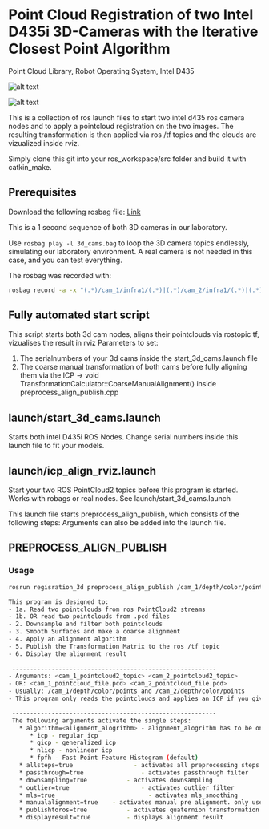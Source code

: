 # Point Cloud Registration of two Intel D435i 3D-Cameras with the Iterative Closest Point Algorithm 
Point Cloud Library, Robot Operating System, Intel D435

![alt text](https://repository-images.githubusercontent.com/215542871/3e9e6c00-24e2-11ea-9a2c-60b583b701e3)

![alt text](https://i.ibb.co/W3w2vqp/4000-3000-max.jpg)

This is a collection of ros launch files to start two intel d435 ros camera nodes and to apply a pointcloud registration
on the two images. The resulting transformation is then applied via ros /tf topics and the clouds are vizualized inside rviz.

Simply clone this git into your ros_workspace/src folder and build it with catkin_make.

## Prerequisites
Download the following rosbag file: [Link](https://drive.google.com/file/d/1eIEW_tNSs0p7Sgny7x9dS-HAtSRvAcDm/view?usp=sharing)

This is a 1 second sequence of both 3D cameras in our laboratory.

Use `rosbag play -l 3d_cams.bag` to loop the 3D camera topics endlessly, simulating our laboratory environment.
A real camera is not needed in this case, and you can test everything.

The rosbag was recorded with:
```sh
rosbag record -a -x "(.*)/cam_1/infra1/(.*)|(.*)/cam_2/infra1/(.*)|(.*)/cam_1/infra2/(.*)|(.*)/cam_2/infra2/(.*)|(.*)/cam_1/color/(.*)|(.*)/cam_2/color/(.*)|(.*)/cam_1/depth/image_rect_raw(.*)|(.*)/cam_2/depth/image_rect_raw/(.*)" --duration=1 -O 3d_cams.bag
```

## Fully automated start script
This script starts both 3d cam nodes, aligns their pointclouds via rostopic tf, vizualises the result in rviz
Parameters to set:
1. The serialnumbers of your 3d cams inside the start_3d_cams.launch file
2. The coarse manual transformation of both cams before fully aligning them via the ICP -> void TransformationCalculator::CoarseManualAlignment() inside preprocess_align_publish.cpp

## launch/start_3d_cams.launch
Starts both intel D435i ROS Nodes. Change serial numbers inside this launch file to fit your models.

## launch/icp_align_rviz.launch
Start your two ROS PointCloud2 topics before this program is started. Works with robags or real nodes. See launch/start_3d_cams.launch

This launch file starts preprocess_align_publish, which consists of the following steps:
Arguments can also be added into the launch file.

## PREPROCESS_ALIGN_PUBLISH 
### Usage
```sh
rosrun regisration_3d preprocess_align_publish /cam_1/depth/color/points /cam_2/depth/color/points manualalignment=true passthrough=true downsampling=true outlier=true displayresult=true mls=true algorithm=gicp publishtoros=true

This program is designed to:
- 1a. Read two pointclouds from ros PointCloud2 streams
- 1b. OR read two pointclouds from .pcd files
- 2. Downsample and filter both pointclouds
- 3. Smooth Surfaces and make a coarse alignment
- 4. Apply an alignment algorithm
- 5. Publish the Transformation Matrix to the ros /tf topic
- 6. Display the alignment result
   
 ---------------------------------------------------------
- Arguments: <cam_1_pointcloud2_topic> <cam_2_pointcloud2_topic>
- OR: <cam_1_pointcloud_file.pcd> <cam_2_pointcloud_file.pcd>
- Usually: /cam_1/depth/color/points and /cam_2/depth/color/points
- This program only reads the pointclouds and applies an ICP if you give no arguments but the topics or files

 ---------------------------------------------------------
 The following arguments activate the single steps:
   * algorithm=<alignment_alogrithm> - alignment_alogrithm has to be on of the following:
      * icp - regular icp
      * gicp - generalized icp
      * nlicp - nonlinear icp
      * fpfh - Fast Point Feature Histogram (default)
   * allsteps=true 				   - activates all preprocessing steps
   * passthrough=true				 - activates passthrough filter
   * downsampling=true			 - activates downsampling
   * outlier=true				     - activates outlier filter
   * mls=true					       - activates mls_smoothing
   * manualalignment=true 	 - activates manual pre alignment. only used with icp variants
   * publishtoros=true			 - activates quaternion transformation publishing to ros /tf topic
   * displayresult=true			 - displays alignment result
